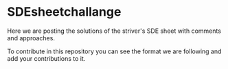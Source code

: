 # SDEsheetchallange

Here we are posting the solutions of the striver's SDE sheet with comments and approaches.

To contribute in this repository you can see the format we are following and add your contributions to it.
